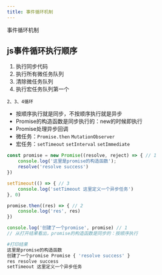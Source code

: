 ```yaml
---
title: 事件循环机制
---
```

事件循环机制

## js事件循环执行顺序
1. 执行同步代码
2. 执行所有微任务队列
3. 清除微任务队列
4. 执行宏任务队列第一个

`2、3、4循环`





- 按顺序执行就是同步，不按顺序执行就是异步
- Promise的构造函数是同步执行的：new的时候即执行
- Promise处理异步回调
- 微任务：`Promise.then` `MutationObserver`  
- 宏任务：`setTimeout` `setInterval` `setImmediate`

```js
const promise = new Promise((resolve, reject) => { // 1
    console.log('这里是promise的构造函数');
    resolve('resolve success')
})

setTimeout(() => { // 3
    console.log('setTimeout 这里定义一个异步任务')
}, 0)

promise.then((res) => { // 2
    console.log('res', res)
})

console.log('创建了一个promise', promise) // 1
// 从打开结果看出，promise的构造函数是同步的：按顺序执行
```
```sh
#打印结果
这里是promise的构造函数
创建了一个promise Promise { 'resolve success' }
res resolve success
setTimeout 这里定义一个异步任务
```







